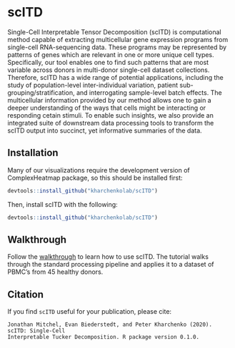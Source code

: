 
<!-- README.md is generated from README.Rmd. Please edit that file -->

<!-- badges: start -->

[![<kharchenkolab>](https://circleci.com/gh/kharchenkolab/scITD.svg?style=svg)](https://app.circleci.com/pipelines/github/kharchenkolab/scITD)
<!-- badges: end -->

# scITD

Single-Cell Interpretable Tensor Decomposition (scITD) is computational method capable of
extracting multicellular gene expression programs from single-cell
RNA-sequencing data. These programs may be represented by patterns of genes which are relevant in one or more unique cell types. Specifically, our tool enables one to find such patterns that are most variable across donors in multi-donor single-cell dataset collections. Therefore, scITD has a wide range of potential applications, including the study of population-level inter-individual variation, patient sub-grouping/stratification, and interrogating sample-level batch effects. The multicellular information provided by our method allows one to gain a deeper understanding of the ways that cells might be interacting or responding cetain stimuli. To enable such insights, we also provide an integrated suite of downstream data processing tools to transform the scITD output into succinct, yet informative summaries of the data.

## Installation

Many of our visualizations require the development version of ComplexHeatmap package, so this should be installed first:
    
``` r
devtools::install_github("kharchenkolab/scITD")
```  

Then, install scITD with the following:

``` r
devtools::install_github("kharchenkolab/scITD")
```

## Walkthrough

Follow the [walkthrough](http://pklab.med.harvard.edu/jonathan/) to
learn how to use scITD. The tutorial walks through the standard
processing pipeline and applies it to a dataset of PBMC’s from 45
healthy donors.

## Citation

If you find `scITD` useful for your publication, please cite:

    Jonathan Mitchel, Evan Biederstedt, and Peter Kharchenko (2020). scITD: Single-Cell
    Interpretable Tucker Decomposition. R package version 0.1.0.
